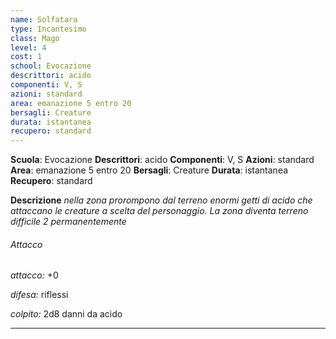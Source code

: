 ```yaml
---
name: Solfatara
type: Incantesimo
class: Mago
level: 4
cost: 1
school: Evocazione
descrittori: acido
componenti: V, S
azioni: standard
area: emanazione 5 entro 20
bersagli: Creature
durata: istantanea
recupero: standard
---
```

**Scuola**: Evocazione
**Descrittori**: acido
**Componenti**: V, S
**Azioni**: standard
**Area**: emanazione 5 entro 20
**Bersagli**: Creature
**Durata**: istantanea
**Recupero**: standard

**Descrizione**
*nella zona prorompono dal terreno enormi getti di acido che attaccano le creature a scelta del personaggio. La zona diventa terreno difficile 2 permanentemente*

###### Attacco

*attacco:* +0

*difesa:* riflessi

*colpito:* 2d8 danni da acido

---